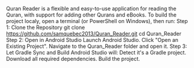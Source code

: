 Quran Reader is a flexible and easy-to-use application for reading the Quran, with support for adding other Qurans and eBooks.
To build the project localy, open a terminal (or PowerShell on Windows), then run:
Step 1: Clone the Repository
  git clone https://github.com/samquebec2013/Quran_Reader.git
  cd Quran_Reader
Step 2: Open in Android Studio
  Launch Android Studio.
  Click "Open an Existing Project".
  Navigate to the Quran_Reader folder and open it.
Step 3: Let Gradle Sync and Build
  Android Studio will:
    Detect it's a Gradle project.
    Download all required dependencies.
    Build the project.
